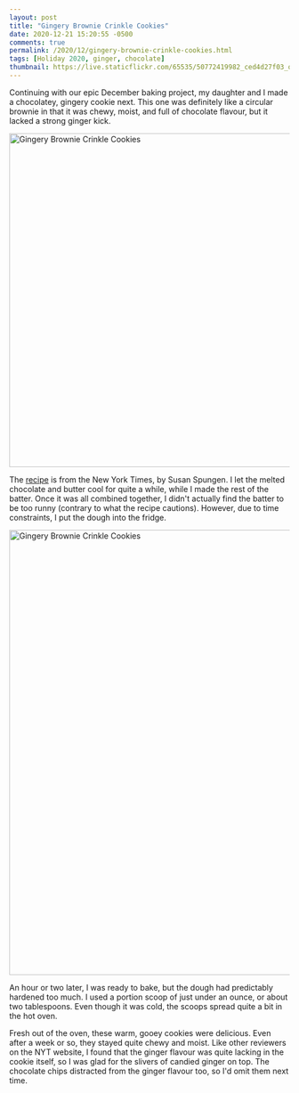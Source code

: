 ```yaml
---
layout: post
title: "Gingery Brownie Crinkle Cookies"
date: 2020-12-21 15:20:55 -0500
comments: true
permalink: /2020/12/gingery-brownie-crinkle-cookies.html
tags: [Holiday 2020, ginger, chocolate]
thumbnail: https://live.staticflickr.com/65535/50772419982_ced4d27f03_q.jpg
---
```


Continuing with our epic December baking project, my daughter and I made
a chocolatey, gingery cookie next. This one was definitely like a 
circular brownie in that it was chewy, moist, and full of chocolate
flavour, but it lacked a strong ginger kick.

<a data-flickr-embed="true" href="https://www.flickr.com/photos/gnuf/50772419982/in/photostream/" title="Gingery Brownie Crinkle Cookies"><img src="https://live.staticflickr.com/65535/50772419982_ced4d27f03_c.jpg" width="800" height="600" alt="Gingery Brownie Crinkle Cookies"></a><script async src="//embedr.flickr.com/assets/client-code.js" charset="utf-8"></script>

The [recipe](https://cooking.nytimes.com/recipes/1020655-gingery-brownie-crinkle-cookies)
is from the New York Times, by Susan Spungen. I let the melted chocolate and butter
cool for quite a while, while I made the rest of the batter. Once it was all combined
together, I didn't actually find the batter to be too runny (contrary to what the recipe
cautions). However, due to time constraints, I put the dough into the fridge.

<a data-flickr-embed="true" href="https://www.flickr.com/photos/gnuf/50771556918/in/photostream/" title="Gingery Brownie Crinkle Cookies"><img src="https://live.staticflickr.com/65535/50771556918_5fba80a1d3_c.jpg" width="600" height="800" alt="Gingery Brownie Crinkle Cookies"></a><script async src="//embedr.flickr.com/assets/client-code.js" charset="utf-8"></script>

An hour or two later, I was ready to bake, but the dough had predictably hardened too much.
I used a portion scoop of just under an ounce, or about two tablespoons. Even though
it was cold, the scoops spread quite a bit in the hot oven.

Fresh out of the oven, these warm, gooey cookies were delicious. Even after a week or so,
they stayed quite chewy and moist. Like other reviewers on the NYT website, I found that the ginger
flavour was quite lacking in the cookie itself, so I was glad for the slivers of candied ginger
on top. The chocolate chips distracted from the ginger flavour too, so I'd omit them next time.
